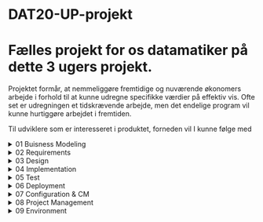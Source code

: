# DAT20-UP-projekt

# Fælles projekt for os datamatiker på dette 3 ugers projekt.
Projektet formår, at nemmeliggøre fremtidige og nuværende økonomers arbejde i forhold til at kunne udregne specifikke værdier på effektiv vis. Ofte set er udregningen et tidskrævende arbejde, men det endelige program vil kunne hurtiggøre arbejdet i fremtiden. 

Til udviklere som er interesseret i produktet, forneden vil I kunne følge med 

<details><summary>01 Buisness Modeling</summary> <p>
Indeholder artifakter der straks er relateret til virksomheds-aspektet:
  - Vision document = VD
  - FURPS+ = FURPS
  - Use Case Model = UCM
  - Analysis Model = AM
  - Target- Organization Assessment = TOA
  - Business Rules = BR
  - Supplementary Business Specifications = SBS
  - Business Glossary = BG
  - Business Architecture Document = BAC
</p>
</details>


<details><summary>02 Requirements</summary> <p> 
Indeholder artifakter der straks er relateret til requirements:
- Use Cases = UC
- Use Case diagrammer = UCD 
- Class diagrammer = CD   
- Aktivitets diagrammer = AD
- Domæne modeller = DM
- System diagrammer = SD
- System Sekvens diagrammer = SSD
- Requirements Management Plan = RMP
</p>
</details>

<details><summary>03 Design</summary> <p>
Indeholder artifakter der straks er relateret til designet af produktet:
- Class Diagrammer = CD
- Design Model = DEM
- Software Architecture Document = SAD
</p>
</details>

<details><summary>04 Implementation</summary> <p>
Alt som indebærer implementation af projektet. Det er afgrænset til kode-relateret arbejde.
 - Model Mappe
 - Persistence Mappe
 - View Mappe

Filnavne i koden skal være på engelsk og skrives med camelCase.
</p>
</details>

<details><summary>05 Test</summary> <p>
Indeholder artifakter der straks er relateret til test af produktet:
- Checklister til Reviews
- Test-kode (undermappe med navn test, hvor koden ligger henne)
- Test-cases/TestData
- Test-Log</p>
</details>


<details><summary>06 Deployment</summary> <p>
Indeholder artifakter der straks er relateret til deployment af produktet:
- .exe software
- Installations artifakter : scripts, tools, filer, guides, licensing information
- Udgivelses Noter, beskrivelse af release for slut brugeren
- Support Materiale, bruger manual
- Trænings Materiale
</p>
</details>


<details><summary>07 Configuration & CM</summary> <p>
Indeholder artifakter der straks er relateret til Configuration & CM: 
- Configuration management plan
- Change requests
</p>
</details>


<details><summary>08 Project Management</summary> <p>
Alt som indebærer projektet. Det er blandt andet materiale som tidsregistrering, iterationsplaner, kundemøder og lignende:

- Iterationsplan(er) = IP
- Kundemøder = KM
</p>
</details>

<details><summary>09 Environment </summary> <p>
09 Environment - denne mappe indebærer alt procedure-relateret materiale. Navngivningen er baseret på dens navn/formål, men yderligere information kan findes i den pågældende .md fil:

- Development case = DC
</p>
</details>


